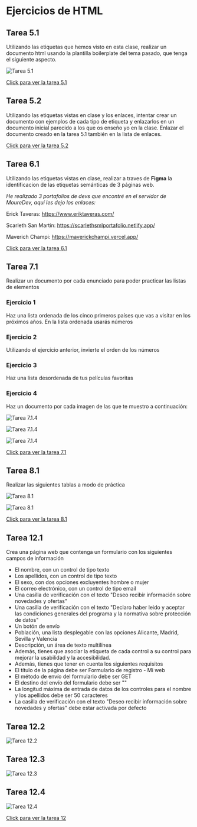 # Ejercicios de HTML

## Tarea 5.1

Utilizando las etiquetas que hemos visto en esta clase,
realizar un documento html usando la plantilla boilerplate del
tema pasado, que tenga el siguiente aspecto.

![Tarea 5.1](pictures/Captura%20de%20pantalla%202025-04-21%20161009.png)

[Click para ver la tarea 5.1](https://github.com/Ernott/ernott-html-ejercicios/tree/main/archivos_ejercicios/tarea5_1)

## Tarea 5.2

Utilizando las etiquetas vistas en clase y los enlaces, intentar
crear un documento con ejemplos de cada tipo de etiqueta y
enlazarlos en un documento inicial parecido a los que os
enseño yo en la clase. Enlazar el documento creado en la
tarea 5.1 también en la lista de enlaces.

[Click para ver la tarea 5.2](https://github.com/Ernott/ernott-html-ejercicios/tree/main/archivos_ejercicios/tarea5_2)

## Tarea 6.1

Utilizando las etiquetas vistas en clase, realizar a traves de **Figma** la identificacion de las etiquetas semánticas de 3 páginas web.

_He realizado 3 portafolios de devs que encontré en el servidor de MoureDev, aquí les dejo los enlaces:_

Erick Taveras: https://www.eriktaveras.com/

Scarleth San Martin: https://scarlethsmlportafolio.netlify.app/

Maverich Champi: https://maverickchampi.vercel.app/

[Click para ver la tarea 6.1](https://www.figma.com/design/q3PiYhVbnxCML30SxCC3v4/Tarea6_1?node-id=0-1&t=iyMjHibTL6xk6184-1)

## Tarea 7.1

Realizar un documento por cada enunciado para poder practicar las listas de elementos

### Ejercicio 1

Haz una lista ordenada de los cinco primeros países que vas a visitar en los próximos años. En la lista ordenada usarás números

### Ejercicio 2

Utilizando el ejercicio anterior, invierte el orden de los números

### Ejercicio 3

Haz una lista desordenada de tus películas favoritas

### Ejercicio 4

Haz un documento por cada imagen de las que te muestro a continuación:

![Tarea 7.1.4](pictures/instrucciones.png)

![Tarea 7.1.4](pictures/menu.png)

![Tarea 7.1.4](pictures/menucomplejo.png)

[Click para ver la tarea 7.1](https://github.com/Ernott/ernott-html-ejercicios/tree/main/archivos_ejercicios/tarea7_1)

## Tarea 8.1

Realizar las siguientes tablas a modo de práctica

![Tarea 8.1](pictures/tabla1.png)

![Tarea 8.1](pictures/tabla2.png)

[Click para ver la tarea 8.1](https://github.com/Ernott/ernott-html-ejercicios/tree/main/archivos_ejercicios/tarea8_1)

## Tarea 12.1

Crea una página web que contenga un formulario con los siguientes
campos de información

- El nombre, con un control de tipo texto
- Los apellidos, con un control de tipo texto
- El sexo, con dos opciones excluyentes hombre o mujer
- El correo electrónico, con un control de tipo email
- Una casilla de verificación con el texto "Deseo recibir información sobre
  novedades y ofertas"
- Una casilla de verificación con el texto "Declaro haber leido y aceptar las
  condiciones generales del programa y la normativa sobre protección de
  datos"
- Un botón de envío
- Población, una lista desplegable con las opciones Alicante, Madrid,
  Sevilla y Valencia
- Descripción, un área de texto multilínea
- Además, tienes que asociar la etiqueta de cada control a su control para
  mejorar la usabilidad y la accesibilidad.
- Además, tienes que tener en cuenta los siguientes requisitos
- El título de la página debe ser Formulario de registro - Mi web
- El método de envío del formulario debe ser GET
- El destino del envío del formulario debe ser ""
- La longitud máxima de entrada de datos de los controles para el nombre
  y los apellidos debe ser 50 caracteres
- La casilla de verificación con el texto "Deseo recibir información sobre
  novedades y ofertas" debe estar activada por defecto

## Tarea 12.2

![Tarea 12.2](pictures/12_2.png)

## Tarea 12.3

![Tarea 12.3](pictures/12_3.png)

## Tarea 12.4

![Tarea 12.4](pictures/12_4.png)

[Click para ver la tarea 12](https://github.com/Ernott/ernott-html-ejercicios/tree/main/archivos_ejercicios/tarea12_1)

